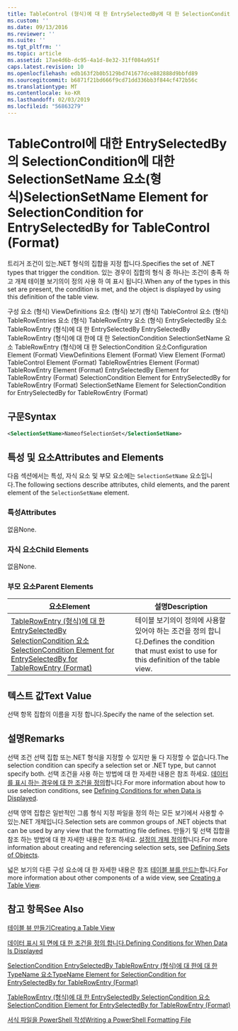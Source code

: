 ```yaml
---
title: TableControl (형식)에 대 한 EntrySelectedBy에 대 한 SelectionCondition SelectionSetName 요소 | Microsoft Docs
ms.custom: ''
ms.date: 09/13/2016
ms.reviewer: ''
ms.suite: ''
ms.tgt_pltfrm: ''
ms.topic: article
ms.assetid: 17ae4d6b-dc95-4a1d-8e32-31ff084a951f
caps.latest.revision: 10
ms.openlocfilehash: edb163f2b0b5129bd741677dce882888d9bbfd89
ms.sourcegitcommit: b6871f21bd666f9cd71dd336bb3f844cf472b56c
ms.translationtype: MT
ms.contentlocale: ko-KR
ms.lasthandoff: 02/03/2019
ms.locfileid: "56863279"
---
```

# <a name="selectionsetname-element-for-selectioncondition-for-entryselectedby-for-tablecontrol-format"></a><span data-ttu-id="bed6f-102">TableControl에 대한 EntrySelectedBy의 SelectionCondition에 대한 SelectionSetName 요소(형식)</span><span class="sxs-lookup"><span data-stu-id="bed6f-102">SelectionSetName Element for SelectionCondition for EntrySelectedBy for TableControl (Format)</span></span>

<span data-ttu-id="bed6f-103">트리거 조건이 있는.NET 형식의 집합을 지정 합니다.</span><span class="sxs-lookup"><span data-stu-id="bed6f-103">Specifies the set of .NET types that trigger the condition.</span></span> <span data-ttu-id="bed6f-104">있는 경우이 집합의 형식 중 하나는 조건이 충족 하 고 개체 테이블 보기의이 정의 사용 하 여 표시 됩니다.</span><span class="sxs-lookup"><span data-stu-id="bed6f-104">When any of the types in this set are present, the condition is met, and the object is displayed by using this definition of the table view.</span></span>

<span data-ttu-id="bed6f-105">구성 요소 (형식) ViewDefinitions 요소 (형식) 보기 (형식) TableControl 요소 (형식) TableRowEntries 요소 (형식) TableRowEntry 요소 (형식) EntrySelectedBy 요소 TableRowEntry (형식)에 대 한 EntrySelectedBy EntrySelectedBy TableRowEntry (형식)에 대 한에 대 한 SelectionCondition SelectionSetName 요소 TableRowEntry (형식)에 대 한 SelectionCondition 요소</span><span class="sxs-lookup"><span data-stu-id="bed6f-105">Configuration Element (Format) ViewDefinitions Element (Format) View Element (Format) TableControl Element (Format) TableRowEntries Element (Format) TableRowEntry Element (Format) EntrySelectedBy Element for TableRowEntry (Format) SelectionCondition Element for EntrySelectedBy for TableRowEntry (Format) SelectionSetName Element for SelectionCondition for EntrySelectedBy for TableRowEntry (Format)</span></span>

## <a name="syntax"></a><span data-ttu-id="bed6f-106">구문</span><span class="sxs-lookup"><span data-stu-id="bed6f-106">Syntax</span></span>

```xml
<SelectionSetName>NameofSelectionSet</SelectionSetName>
```

## <a name="attributes-and-elements"></a><span data-ttu-id="bed6f-107">특성 및 요소</span><span class="sxs-lookup"><span data-stu-id="bed6f-107">Attributes and Elements</span></span>

<span data-ttu-id="bed6f-108">다음 섹션에서는 특성, 자식 요소 및 부모 요소에는 `SelectionSetName` 요소입니다.</span><span class="sxs-lookup"><span data-stu-id="bed6f-108">The following sections describe attributes, child elements, and the parent element of the `SelectionSetName` element.</span></span>

### <a name="attributes"></a><span data-ttu-id="bed6f-109">특성</span><span class="sxs-lookup"><span data-stu-id="bed6f-109">Attributes</span></span>

<span data-ttu-id="bed6f-110">없음</span><span class="sxs-lookup"><span data-stu-id="bed6f-110">None.</span></span>

### <a name="child-elements"></a><span data-ttu-id="bed6f-111">자식 요소</span><span class="sxs-lookup"><span data-stu-id="bed6f-111">Child Elements</span></span>

<span data-ttu-id="bed6f-112">없음</span><span class="sxs-lookup"><span data-stu-id="bed6f-112">None.</span></span>

### <a name="parent-elements"></a><span data-ttu-id="bed6f-113">부모 요소</span><span class="sxs-lookup"><span data-stu-id="bed6f-113">Parent Elements</span></span>

|<span data-ttu-id="bed6f-114">요소</span><span class="sxs-lookup"><span data-stu-id="bed6f-114">Element</span></span>|<span data-ttu-id="bed6f-115">설명</span><span class="sxs-lookup"><span data-stu-id="bed6f-115">Description</span></span>|
|-------------|-----------------|
|[<span data-ttu-id="bed6f-116">TableRowEntry (형식)에 대 한 EntrySelectedBy SelectionCondition 요소</span><span class="sxs-lookup"><span data-stu-id="bed6f-116">SelectionCondition Element for EntrySelectedBy for TableRowEntry (Format)</span></span>](./selectioncondition-element-for-entryselectedby-for-tablecontrol-format.md)|<span data-ttu-id="bed6f-117">테이블 보기의이 정의에 사용할 있어야 하는 조건을 정의 합니다.</span><span class="sxs-lookup"><span data-stu-id="bed6f-117">Defines the condition that must exist to use for this definition of the table view.</span></span>|

## <a name="text-value"></a><span data-ttu-id="bed6f-118">텍스트 값</span><span class="sxs-lookup"><span data-stu-id="bed6f-118">Text Value</span></span>

<span data-ttu-id="bed6f-119">선택 항목 집합의 이름을 지정 합니다.</span><span class="sxs-lookup"><span data-stu-id="bed6f-119">Specify the name of the selection set.</span></span>

## <a name="remarks"></a><span data-ttu-id="bed6f-120">설명</span><span class="sxs-lookup"><span data-stu-id="bed6f-120">Remarks</span></span>

<span data-ttu-id="bed6f-121">선택 조건 선택 집합 또는.NET 형식을 지정할 수 있지만 둘 다 지정할 수 없습니다.</span><span class="sxs-lookup"><span data-stu-id="bed6f-121">The selection condition can specify a selection set or .NET type, but cannot specify both.</span></span> <span data-ttu-id="bed6f-122">선택 조건을 사용 하는 방법에 대 한 자세한 내용은 참조 하세요. [데이터를 표시 하는 경우에 대 한 조건을 정의](./defining-conditions-for-displaying-data.md)합니다.</span><span class="sxs-lookup"><span data-stu-id="bed6f-122">For more information about how to use selection conditions, see [Defining Conditions for when Data is Displayed](./defining-conditions-for-displaying-data.md).</span></span>

<span data-ttu-id="bed6f-123">선택 영역 집합은 일반적인 그룹 형식 지정 파일을 정의 하는 모든 보기에서 사용할 수 있는.NET 개체입니다.</span><span class="sxs-lookup"><span data-stu-id="bed6f-123">Selection sets are common groups of .NET objects that can be used by any view that the formatting file defines.</span></span> <span data-ttu-id="bed6f-124">만들기 및 선택 집합을 참조 하는 방법에 대 한 자세한 내용은 참조 하세요. [설정의 개체 정의](./defining-selection-sets.md)합니다.</span><span class="sxs-lookup"><span data-stu-id="bed6f-124">For more information about creating and referencing selection sets, see [Defining Sets of Objects](./defining-selection-sets.md).</span></span>

<span data-ttu-id="bed6f-125">넓은 보기의 다른 구성 요소에 대 한 자세한 내용은 참조 [테이블 뷰를 만드는](./creating-a-table-view.md)합니다.</span><span class="sxs-lookup"><span data-stu-id="bed6f-125">For more information about other components of a wide view, see [Creating a Table View](./creating-a-table-view.md).</span></span>

## <a name="see-also"></a><span data-ttu-id="bed6f-126">참고 항목</span><span class="sxs-lookup"><span data-stu-id="bed6f-126">See Also</span></span>

[<span data-ttu-id="bed6f-127">테이블 뷰 만들기</span><span class="sxs-lookup"><span data-stu-id="bed6f-127">Creating a Table View</span></span>](./creating-a-table-view.md)

[<span data-ttu-id="bed6f-128">데이터 표시 되 면에 대 한 조건을 정의 합니다.</span><span class="sxs-lookup"><span data-stu-id="bed6f-128">Defining Conditions for When Data Is Displayed</span></span>](./defining-conditions-for-displaying-data.md)

[<span data-ttu-id="bed6f-129">SelectionCondition EntrySelectedBy TableRowEntry (형식)에 대 한에 대 한 TypeName 요소</span><span class="sxs-lookup"><span data-stu-id="bed6f-129">TypeName Element for SelectionCondition for EntrySelectedBy for TableRowEntry (Format)</span></span>](./typename-element-for-selectioncondition-for-entryselectedby-for-tablecontrol-format.md)

[<span data-ttu-id="bed6f-130">TableRowEntry (형식)에 대 한 EntrySelectedBy SelectionCondition 요소</span><span class="sxs-lookup"><span data-stu-id="bed6f-130">SelectionCondition Element for EntrySelectedBy for TableRowEntry (Format)</span></span>](./selectioncondition-element-for-entryselectedby-for-tablecontrol-format.md)

[<span data-ttu-id="bed6f-131">서식 파일을 PowerShell 작성</span><span class="sxs-lookup"><span data-stu-id="bed6f-131">Writing a PowerShell Formatting File</span></span>](./writing-a-powershell-formatting-file.md)
